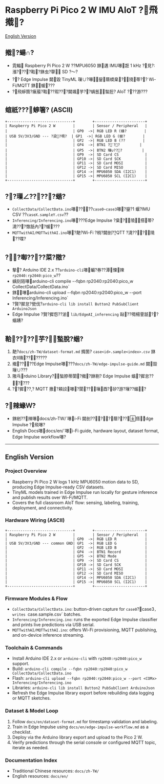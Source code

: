 ﻿# Raspberry Pi Pico 2 W IMU AIoT ?飛撠?
[English Version](#english-version)

## 撠?蝪∩?
- 雿輻 Raspberry Pi Pico 2 W ??MPU6050 銝遘 IMU嚗誑 1 kHz ?見?漲????鞈?銝虫?摮 SD ?～?
- ?? Edge Impulse 閮毀 TinyML 璅∪?嚗鋆蔭蝡臬?隢蒂?? Wi-Fi/MQTT 銝蝯???
- ?飛蝷箇?瘨菔?鞈??瑕???閮颯芋??蝺氬蝵脰? AIoT ???游???

## 蝖祇???蝷箸? (ASCII)
```
+------------------------------+        +-----------------------+
| Raspberry Pi Pico 2 W        |        | Sensor / Peripheral   |
|                              | GP0  ->| RGB LED R (蝝?        |
| USB 5V/3V3/GND --- ?梁?啁?  | GP1  ->| RGB LED G (蝬?        |
|                              | GP2  ->| RGB LED B (??        |
|                              | GP4  ->| BTN1 ?ˊ??         |
|                              | GP5  ->| BTN2 璅∪???         |
|                              | GP9  ->| SD Card CS            |
|                              | GP10 ->| SD Card SCK           |
|                              | GP11 ->| SD Card MOSI          |
|                              | GP12 ->| SD Card MISO          |
|                              | GP14 ->| MPU6050 SDA (I2C1)    |
|                              | GP15 ->| MPU6050 SCL (I2C1)    |
+------------------------------+        +-----------------------+
```

## ??璅∠?????蝔?
- `CollectData/CollectData.ino`嚗????`case0~case3`嚗?鋆?1 蝘?IMU CSV ??`caseX.sampleY.csv`??
- `Inferencing/Inferencing.ino`嚗???Edge Impulse ?臬?隢撘蒂?澆???憿舐內??蝯???
- `MQTTwithAI/MQTTwithAI.ino`嚗?靘?Wi-Fi ?梢?閮剖??QTT ?澆???隢??喋?

## ??啣????菜?隞?
- 摰? Arduino IDE 2.x ??`arduino-cli`嚗蝙?券??潭憟辣 `rp2040:rp2040:pico_w`??
- 蝺刻陌嚗arduino-cli compile --fqbn rp2040:rp2040:pico_w CollectData/CollectData.ino`
- 銝嚗arduino-cli upload --fqbn rp2040:rp2040:pico_w --port <COMx> Inferencing/Inferencing.ino`
- ?賢?摨怠?甇伐?`arduino-cli lib install Button2 PubSubClient ArduinoJson`
- Edge Impulse ?賢?摨怨??湔 `lib/EdgeAI_inferencing` 敺??啁楊霅舐??蝔踴?

## 鞈????芋?蝵脫?蝔?
1. 靘?`docs/zh-TW/dataset-format.md` 撱箇? `case<id>.sample<index>.csv` 銝衣Ⅱ隤???????
2. 撠????Edge Impulse嚗???`docs/zh-TW/edge-impulse-guide.md` 閮毀璅∪???
3. 隞乓rduino Library?蝵脖蒂閬?撠?銝剔? Edge Impulse 蝔?摨怠??????
4. ??摨??? MQTT 撽?頛詨嚗?閬??璅酉?矽?游?璅??蝔?

## ?辣蝝Ｗ?
- 銝剜??辣嚗docs/zh-TW/`嚗i-Fi 閮剖????蔭???撘dge Impulse ?飛嚗?
- English Docs嚗docs/en/`嚗i-Fi guide, hardware layout, dataset format, Edge Impulse workflow嚗?

---

## English Version

### Project Overview
- Raspberry Pi Pico 2 W logs 1 kHz MPU6050 motion data to SD, producing Edge Impulse-ready CSV datasets.
- TinyML models trained in Edge Impulse run locally for gesture inference and publish results over Wi-Fi/MQTT.
- Covers the full classroom AIoT flow: sensing, labeling, training, deployment, and connectivity.

### Hardware Wiring (ASCII)
```
+------------------------------+        +-----------------------+
| Raspberry Pi Pico 2 W        |        | Sensor / Peripheral   |
|                              | GP0  ->| RGB LED R             |
| USB 5V/3V3/GND --- common GND| GP1  ->| RGB LED G             |
|                              | GP2  ->| RGB LED B             |
|                              | GP4  ->| BTN1 Record           |
|                              | GP5  ->| BTN2 Mode             |
|                              | GP9  ->| SD Card CS            |
|                              | GP10 ->| SD Card SCK           |
|                              | GP11 ->| SD Card MOSI          |
|                              | GP12 ->| SD Card MISO          |
|                              | GP14 ->| MPU6050 SDA (I2C1)    |
|                              | GP15 ->| MPU6050 SCL (I2C1)    |
+------------------------------+        +-----------------------+
```

### Firmware Modules & Flow
- `CollectData/CollectData.ino`: button-driven capture for `case0`?case3`, writes `case<id>.sample<index>.csv` batches.
- `Inferencing/Inferencing.ino`: runs the exported Edge Impulse classifier and prints live predictions via USB serial.
- `MQTTwithAI/MQTTwithAI.ino`: offers Wi-Fi provisioning, MQTT publishing, and on-device inference streaming.

### Toolchain & Commands
- Install Arduino IDE 2.x or `arduino-cli` with `rp2040:rp2040:pico_w` support.
- Build: `arduino-cli compile --fqbn rp2040:rp2040:pico_w CollectData/CollectData.ino`
- Flash: `arduino-cli upload --fqbn rp2040:rp2040:pico_w --port <COMx> Inferencing/Inferencing.ino`
- Libraries: `arduino-cli lib install Button2 PubSubClient ArduinoJson`
- Refresh the Edge Impulse library export before rebuilding data logging or MQTT sketches.

### Dataset & Model Loop
1. Follow `docs/en/dataset-format.md` for timestamp validation and labeling.
2. Train in Edge Impulse using `docs/en/edge-impulse-workflow.md` as a checklist.
3. Deploy via the Arduino library export and upload to the Pico 2 W.
4. Verify predictions through the serial console or configured MQTT topic, iterate as needed.

### Documentation Index
- Traditional Chinese resources: `docs/zh-TW/`
- English resources: `docs/en/`




